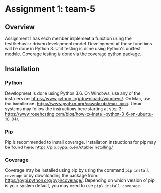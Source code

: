# Assignment 1: team-5

## Overview
Assignment 1 has each member implement a function using the test/behavior driven development model. Development of these functions will be done in Python 3. Unit testing is done using Python's unittest module. Coverage testing is done via the coverage python package. 

## Installation

### Python
Development is done using Python 3.6. On Windows, use any of the installers on: https://www.python.org/downloads/windows/. On Mac, use the installer on: https://www.python.org/downloads/mac-osx/. Linux systems may follow the instructions here starting at step 3: https://www.rosehosting.com/blog/how-to-install-python-3-6-on-ubuntu-16-04/. 

### Pip
Pip is recommended to install coverage. Installation instructions for pip may be found here: https://pip.pypa.io/en/stable/installing/

### Coverage
Coverage may be installed using pip by using the command `pip install coverage` or by downloading the package from: https://pypi.python.org/pypi/coverage/. Depending on which version of pip is your system default, you may need to use `pip3 install coverage`.

